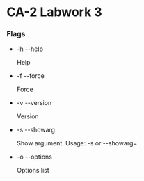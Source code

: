 # CA-2 Labwork 3

### Flags
- -h --help

	Help
	
- -f --force
	
	Force
	
- -v --version
	
	Version
	
- -s --showarg
	
	Show argument. Usage: -s<argument> or --showarg=<argument>
  
- -o --options
	
	Options list

